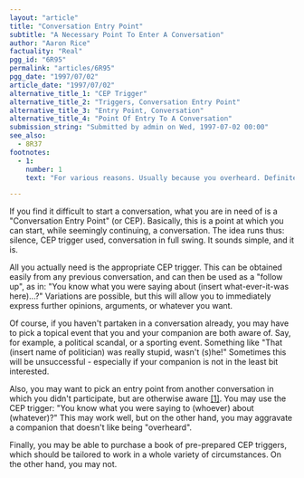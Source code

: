 ```yaml
---
layout: "article"
title: "Conversation Entry Point"
subtitle: "A Necessary Point To Enter A Conversation"
author: "Aaron Rice"
factuality: "Real"
pgg_id: "6R95"
permalink: "articles/6R95"
pgg_date: "1997/07/02"
article_date: "1997/07/02"
alternative_title_1: "CEP Trigger"
alternative_title_2: "Triggers, Conversation Entry Point"
alternative_title_3: "Entry Point, Conversation"
alternative_title_4: "Point Of Entry To A Conversation"
submission_string: "Submitted by admin on Wed, 1997-07-02 00:00"
see_also:
  - 8R37
footnotes: 
  - 1:
    number: 1
    text: "For various reasons. Usually because you overheard. Definitely not because you were earwigging, oh no!"

---
```

<div>
<p>If you find it difficult to start a conversation, what you are in need of is a "Conversation Entry Point" (or CEP). Basically, this is a point at which you can start, while seemingly continuing, a conversation. The idea runs thus: silence, CEP trigger used, conversation in full swing. It sounds simple, and it is.</p>
<p>All you actually need is the appropriate CEP trigger. This can be obtained easily from any previous conversation, and can then be used as a "follow up", as in: "You know what you were saying about (insert what-ever-it-was here)...?" Variations are possible, but this will allow you to immediately express further opinions, arguments, or whatever you want.</p>
<p>Of course, if you haven't partaken in a conversation already, you may have to pick a topical event that you and your companion are both aware of. Say, for example, a political scandal, or a sporting event. Something like "That (insert name of politician) was really stupid, wasn't (s)he!" Sometimes this will be unsuccessful - especially if your companion is not in the least bit interested.</p>
<p>Also, you may want to pick an entry point from another conversation in which you didn't participate, but are otherwise aware <a href="#footnote-body.1" name="footnote-link.1" class="footnote-link">[1]</a>. You may use the CEP trigger: "You know what you were saying to (whoever) about (whatever)?" This may work well, but on the other hand, you may aggravate a companion that doesn't like being "overheard".</p>
<p>Finally, you may be able to purchase a book of pre-prepared CEP triggers, which should be tailored to work in a whole variety of circumstances. On the other hand, you may not.</p>
</div>
